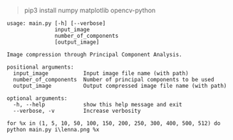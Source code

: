 > pip3 install numpy matplotlib opencv-python
```
usage: main.py [-h] [--verbose]
               input_image
               number_of_components
               [output_image]

Image compression through Principal Component Analysis.

positional arguments:
  input_image           Input image file name (with path)
  number_of_components  Number of principal components to be used
  output_image          Output compressed image file name (with path)

optional arguments:
  -h, --help            show this help message and exit
  --verbose, -v         Increase verbosity
```
`for %x in (1, 5, 10, 50, 100, 150, 200, 250, 300, 400, 500, 512) do python main.py i\lenna.png %x`